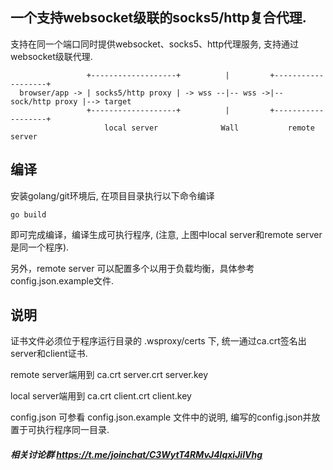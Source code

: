 ## 一个支持websocket级联的socks5/http复合代理.

支持在同一个端口同时提供websocket、socks5、http代理服务, 支持通过websocket级联代理.

```
                 +-------------------+          |         +-------------------+
  browser/app -> | socks5/http proxy | -> wss --|-- wss ->|-- sock/http proxy |--> target
                 +-------------------+          |         +-------------------+
                     local server              Wall           remote server
```

## 编译

安装golang/git环境后, 在项目目录执行以下命令编译
```
go build
```

即可完成编译，编译生成可执行程序, (注意, 上图中local server和remote server是同一个程序).

另外，remote server 可以配置多个以用于负载均衡，具体参考config.json.example文件.

## 说明

证书文件必须位于程序运行目录的 .wsproxy/certs 下, 统一通过ca.crt签名出server和client证书.

remote server端用到
ca.crt
server.crt
server.key

local server端用到
ca.crt
client.crt
client.key

config.json 可参看 config.json.example 文件中的说明, 编写的config.json并放置于可执行程序同一目录.


##### 相关讨论群 https://t.me/joinchat/C3WytT4RMvJ4lqxiJiIVhg

